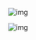 ![img](file:///C:/Users/RONALD~1/AppData/Local/Temp/msohtmlclip1/01/clip_image002.png)

![img](file:///C:/Users/RONALD~1/AppData/Local/Temp/msohtmlclip1/01/clip_image004.png)



